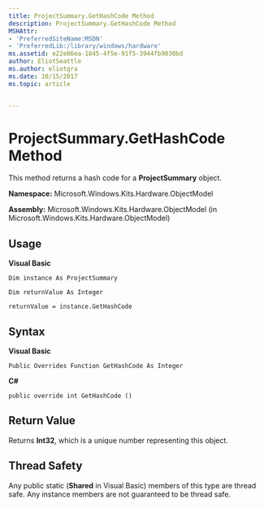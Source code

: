```yaml
---
title: ProjectSummary.GetHashCode Method
description: ProjectSummary.GetHashCode Method
MSHAttr:
- 'PreferredSiteName:MSDN'
- 'PreferredLib:/library/windows/hardware'
ms.assetid: e22e06ea-1845-4f5e-91f5-3944fb9030bd
author: EliotSeattle
ms.author: eliotgra
ms.date: 10/15/2017
ms.topic: article


---
```


# ProjectSummary.GetHashCode Method


This method returns a hash code for a **ProjectSummary** object.

**Namespace:** Microsoft.Windows.Kits.Hardware.ObjectModel

**Assembly:** Microsoft.Windows.Kits.Hardware.ObjectModel (in Microsoft.Windows.Kits.Hardware.ObjectModel)

## <span id="Usage"></span><span id="usage"></span><span id="USAGE"></span>Usage


**Visual Basic**

`Dim instance As ProjectSummary`

`Dim returnValue As Integer`

`returnValue = instance.GetHashCode`

## <span id="Syntax"></span><span id="syntax"></span><span id="SYNTAX"></span>Syntax


**Visual Basic**

`Public Overrides Function GetHashCode As Integer`

**C#**

`public override int GetHashCode ()`

## <span id="Return_Value"></span><span id="return_value"></span><span id="RETURN_VALUE"></span>Return Value


Returns **Int32**, which is a unique number representing this object.

## <span id="Thread_Safety"></span><span id="thread_safety"></span><span id="THREAD_SAFETY"></span>Thread Safety


Any public static (**Shared** in Visual Basic) members of this type are thread safe. Any instance members are not guaranteed to be thread safe.

 

 






